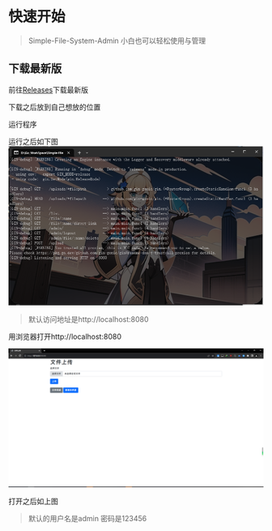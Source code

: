 # 快速开始

> Simple-File-System-Admin 小白也可以轻松使用与管理

## 下载最新版
前往[Releases](https://github.com/ymh0000123/Simple-file-system-for-admin/releases)下载最新版

下载之后放到自己想放的位置

运行程序

运行之后如下图
<img src="./attachment/1.png"  />

>默认访问地址是http://localhost:8080

用浏览器打开http://localhost:8080

<img src="./attachment/2.png"  />

打开之后如上图

>默认的用户名是admin 密码是123456
